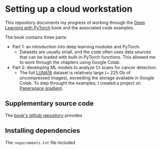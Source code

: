 # Setting up a cloud workstation

This repository documents my progress of working through the 
[Deep Learning with PyTorch](https://github.com/deep-learning-with-pytorch)
book and the associated code examples.

The book contains three parts:

- Part 1: an introduction into deep learning modules and PyTorch.
  - Datasets are usually small, and the code often uses data sources that
    can be loaded with built-in PyTorch functions. This allowed me to
    work through the chapters using Google Colab.
- Part 2: developing ML models to analyze Ct scans for cancer detection.
  - The full [LUNA16](https://zenodo.org/record/3723295)
    dataset is relatively large (~ 225 Gb of uncompressed images), exceeding
    the storage available in Google Colab. To step throught the examples,
    I created a project on
    [Paperspace gradient](https://www.paperspace.com/).
    
    
 ## Supplementary source code
 
 The [book's github repository](https://github.com/deep-learning-with-pytorch)
 provides
 ## Installing dependencies
 
 The `requirements.txt` file included
    
